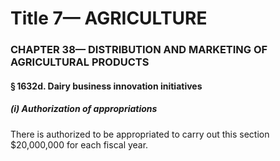 
# Title 7— AGRICULTURE
### CHAPTER 38— DISTRIBUTION AND MARKETING OF AGRICULTURAL PRODUCTS
#### § 1632d. Dairy business innovation initiatives
##### (i) Authorization of appropriations

There is authorized to be appropriated to carry out this section $20,000,000 for each fiscal year.
